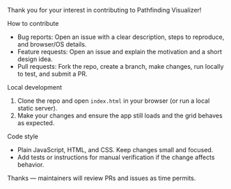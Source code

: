 Thank you for your interest in contributing to Pathfinding Visualizer!

How to contribute

- Bug reports: Open an issue with a clear description, steps to reproduce, and browser/OS details.
- Feature requests: Open an issue and explain the motivation and a short design idea.
- Pull requests: Fork the repo, create a branch, make changes, run locally to test, and submit a PR.

Local development

1. Clone the repo and open `index.html` in your browser (or run a local static server).
2. Make your changes and ensure the app still loads and the grid behaves as expected.

Code style

- Plain JavaScript, HTML, and CSS. Keep changes small and focused.
- Add tests or instructions for manual verification if the change affects behavior.

Thanks — maintainers will review PRs and issues as time permits.